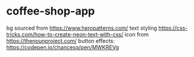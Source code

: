 # coffee-shop-app

bg sourced from https://www.heropatterns.com/
text styling https://css-tricks.com/how-to-create-neon-text-with-css/
icon from https://thenounproject.com/
button effects: https://codepen.io/chancesq/pen/MWKREVg